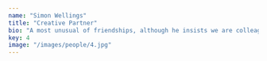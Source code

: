 ```yaml
---
name: "Simon Wellings"
title: "Creative Partner"
bio: "A most unusual of friendships, although he insists we are colleagues. Our old 4 hour daily car commutes means I spent more time with him than with partners or my children. He has the most brightest well-read minds I have had the chance to encounter. This makes him great for analysing almost anything you throw his way and pulling this into a succinct (and usually correct) point of view; great for when we are at work, and infuriating when we are at the pub."
key: 4
image: "/images/people/4.jpg"
---
```

